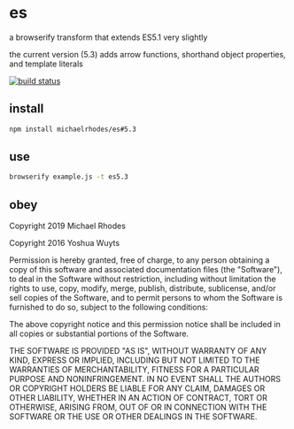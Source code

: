 # es

a browserify transform that extends ES5.1 very slightly

the current version (5.3) adds arrow functions, shorthand object properties, and template literals

[![build status](https://travis-ci.org/michaelrhodes/es.svg?branch=master)](https://travis-ci.org/michaelrhodes/es)

## install
```sh
npm install michaelrhodes/es#5.3
```

## use
```sh
browserify example.js -t es5.3
```

## obey
Copyright 2019 Michael Rhodes

Copyright 2016 Yoshua Wuyts

Permission is hereby granted, free of charge, to any person obtaining a copy of this software and associated documentation files (the "Software"), to deal in the Software without restriction, including without limitation the rights to use, copy, modify, merge, publish, distribute, sublicense, and/or sell copies of the Software, and to permit persons to whom the Software is furnished to do so, subject to the following conditions:

The above copyright notice and this permission notice shall be included in all copies or substantial portions of the Software.

THE SOFTWARE IS PROVIDED "AS IS", WITHOUT WARRANTY OF ANY KIND, EXPRESS OR IMPLIED, INCLUDING BUT NOT LIMITED TO THE WARRANTIES OF MERCHANTABILITY, FITNESS FOR A PARTICULAR PURPOSE AND NONINFRINGEMENT. IN NO EVENT SHALL THE AUTHORS OR COPYRIGHT HOLDERS BE LIABLE FOR ANY CLAIM, DAMAGES OR OTHER LIABILITY, WHETHER IN AN ACTION OF CONTRACT, TORT OR OTHERWISE, ARISING FROM, OUT OF OR IN CONNECTION WITH THE SOFTWARE OR THE USE OR OTHER DEALINGS IN THE SOFTWARE.
